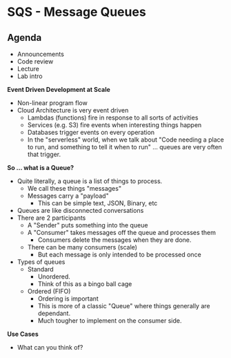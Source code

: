 # SQS - Message Queues

## Agenda

- Announcements
- Code review
- Lecture
- Lab intro

**Event Driven Development at Scale**
* Non-linear program flow
* Cloud Architecture is very event driven
  * Lambdas (functions) fire in response to all sorts of activities
  * Services (e.g. S3) fire events when interesting things happen
  * Databases trigger events on every operation
  * In the "serverless" world, when we talk about "Code needing a place to run, and something to tell it when to run" ... queues are very often that trigger.

**So ... what is a Queue?**
* Quite literally, a queue is a list of things to process.
  * We call these things "messages"
  * Messages carry a "payload"
    * This can be simple text, JSON, Binary, etc
* Queues are like disconnected conversations
* There are 2 participants
  * A "Sender" puts something into the queue
  * A "Consumer" takes messages off the queue and processes them
    * Consumers delete the messages when they are done.
  * There can be many consumers (scale) 
    * But each message is only intended to be processed once
* Types of queues
  * Standard
    * Unordered. 
    * Think of this as a bingo ball cage
  * Ordered (FIFO)
    * Ordering is important
    * This is more of a classic "Queue" where things generally are dependant.
    * Much tougher to implement on the consumer side.

**Use Cases**

* What can you think of?
